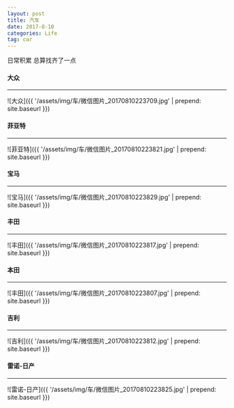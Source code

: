 ```yaml
---
layout: post
title: 汽车
date: 2017-8-10
categories: Life
tag: car
---
```


日常积累
总算找齐了一点
#### 大众
-------------
![大众]({{ '/assets/img/车/微信图片_20170810223709.jpg' | prepend: site.baseurl  }})

#### 菲亚特
----------
![菲亚特]({{ '/assets/img/车/微信图片_20170810223821.jpg' | prepend: site.baseurl  }})

#### 宝马
----------
![宝马]({{ '/assets/img/车/微信图片_20170810223829.jpg' | prepend: site.baseurl  }})

#### 丰田
----------
![丰田]({{ '/assets/img/车/微信图片_20170810223817.jpg' | prepend: site.baseurl  }})

#### 本田
-----------
![丰田]({{ '/assets/img/车/微信图片_20170810223807.jpg' | prepend: site.baseurl  }})

#### 吉利
-----------
![吉利]({{ '/assets/img/车/微信图片_20170810223812.jpg' | prepend: site.baseurl  }})

#### 雷诺-日产
----------
![雷诺-日产]({{ '/assets/img/车/微信图片_20170810223825.jpg' | prepend: site.baseurl  }})
